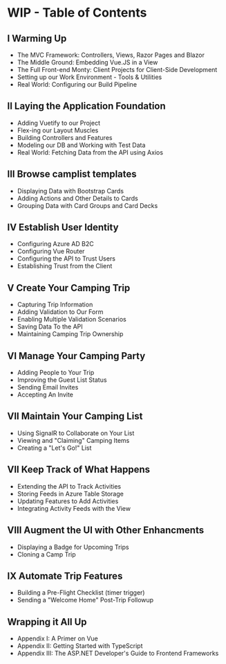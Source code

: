 # WIP - Table of Contents 

## I Warming Up
 - The MVC Framework: Controllers, Views, Razor Pages and Blazor
 - The Middle Ground: Embedding Vue.JS in a View
 - The Full Front-end Monty: Client Projects for Client-Side Development
 - Setting up our Work Environment - Tools & Utilities
 - Real World: Configuring our Build Pipeline

## II Laying the Application Foundation
 - Adding Vuetify to our Project
 - Flex-ing our Layout Muscles
 - Building Controllers and Features
 - Modeling our DB and Working with Test Data
 - Real World: Fetching Data from the API using Axios

## III Browse camplist templates
 - Displaying Data with Bootstrap Cards
 - Adding Actions and Other Details to Cards
 - Grouping Data with Card Groups and Card Decks

## IV Establish User Identity
 - Configuring Azure AD B2C
 - Configuring Vue Router
 - Configuring the API to Trust Users
 - Establishing Trust from the Client

## V Create Your Camping Trip
 - Capturing Trip Information
 - Adding Validation to Our Form
 - Enabling Multiple Validation Scenarios
 - Saving Data To the API 
 - Maintaining Camping Trip Ownership

## VI Manage Your Camping Party
 - Adding People to Your Trip
 - Improving the Guest List Status
 - Sending Email Invites
 - Accepting An Invite

## VII Maintain Your Camping List
 - Using SignalR to Collaborate on Your List
 - Viewing and "Claiming" Camping Items
 - Creating a "Let's Go!" List

## VII Keep Track of What Happens
 - Extending the API to Track Activities
 - Storing Feeds in Azure Table Storage
 - Updating Features to Add Activities
 - Integrating Activity Feeds with the View    

## VIII  Augment the UI with Other Enhancments
 - Displaying a Badge for Upcoming Trips
 - Cloning a Camp Trip

## IX Automate Trip Features
 - Building a Pre-Flight Checklist (timer trigger)
 - Sending a "Welcome Home" Post-Trip Followup


## Wrapping it All Up
 - Appendix I: A Primer on Vue
 - Appendix II: Getting Started with TypeScript 
 - Appendix III: The ASP.NET Developer's Guide to Frontend Frameworks 


